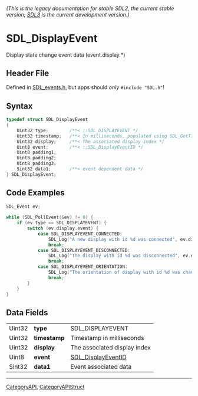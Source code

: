 ###### (This is the legacy documentation for stable SDL2, the current stable version; [SDL3](https://wiki.libsdl.org/SDL3/) is the current development version.)
# SDL_DisplayEvent

Display state change event data (event.display.*)

## Header File

Defined in [SDL_events.h](https://github.com/libsdl-org/SDL/blob/SDL2/include/SDL_events.h), but apps should _only_ `#include "SDL.h"`!

## Syntax

```c
typedef struct SDL_DisplayEvent
{
    Uint32 type;        /**< ::SDL_DISPLAYEVENT */
    Uint32 timestamp;   /**< In milliseconds, populated using SDL_GetTicks() */
    Uint32 display;     /**< The associated display index */
    Uint8 event;        /**< ::SDL_DisplayEventID */
    Uint8 padding1;
    Uint8 padding2;
    Uint8 padding3;
    Sint32 data1;       /**< event dependent data */
} SDL_DisplayEvent;
```

## Code Examples

```c++
SDL_Event ev;
    
while (SDL_PollEvent(&ev) != 0) {
    if (ev.type == SDL_DISPLAYEVENT) {
        switch (ev.display.event) {
            case SDL_DISPLAYEVENT_CONNECTED:
                SDL_Log("A new display with id %d was connected", ev.display.display);
                break;
            case SDL_DISPLAYEVENT_DISCONNECTED:
                SDL_Log("The display with id %d was disconnected", ev.display.display);
                break;
            case SDL_DISPLAYEVENT_ORIENTATION:
                SDL_Log("The orientation of display with id %d was changed", ev.display.display);
                break;
        }
    }
}
```

## Data Fields

|        |           |                             |
|--------|-----------|-----------------------------|
| Uint32 | **type**      | SDL_DISPLAYEVENT            |
| Uint32 | **timestamp** | Timestamp in milliseconds   |
| Uint32 | **display**   | The associated display index|
| Uint8  | **event**     | [SDL_DisplayEventID](https://wiki.libsdl.org/SDL_DisplayEventID) |
| Sint32 | **data1** | Event associated data|

----
[CategoryAPI](CategoryAPI), [CategoryAPIStruct](CategoryAPIStruct)


